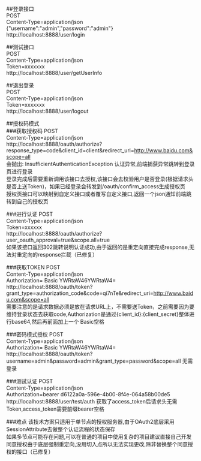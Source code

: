 ##登录接口<br>
POST<br>
Content-Type=application/json<br>
{"username":"admin","password":"admin"}<br>
http://localhost:8888/user/login 

##测试接口<br>
POST<br>
Content-Type=application/json<br>
Token=xxxxxxx<br>
http://localhost:8888/user/getUserInfo

##退出登录<br>
POST<br>
Content-Type=application/json<br>
Token=xxxxxxx<br>
http://localhost:8888/user/logout

##授权码模式<br>
###获取授权码
POST<br>
Content-Type=application/json<br>
http://localhost:8888/oauth/authorize?response_type=code&client_id=client&redirect_uri=http://www.baidu.com&scope=all <br>
会抛出: InsufficientAuthenticationException 认证异常,前端捕获异常跳转到登录页进行登录<br>
登录完成后需要重新调用该接口去授权,该接口会去校验用户是否登录(根据请求头是否上送Token)，如果已经登录会转发到/oauth/confirm_access生成授权页<br>
授权页接口可以映射到自定义接口或者覆写自定义接口,返回一个json通知前端跳转到自己的授权页

###进行认证
POST<br>
Content-Type=application/json<br>
Token=xxxxxx <br>
http://localhost:8888/oauth/authorize?user_oauth_approval=true&scope.all=true <br>
如果该接口返回302跳转说明认证成功,由于返回的是重定向直接完成response,无法对重定向的response拦截（已修复）

###获取TOKEN
POST<br>
Content-Type=application/json<br>
Authorization= Basic YWRtaW46YWRtaW4= <br>
http://localhost:8888/oauth/token?grant_type=authorization_code&code=qi7nTe&redirect_uri=http://www.baidu.com&scope=all <br>
需要注意的是请求数据必须是放在请求URL上，不需要送Token，之前需要因为要维持登录状态去获取code,Authorization是通过{client_id}:{client_secret}整体进行base64,然后再前面加上一个 Basic空格<br>

###密码模式授权
POST<br>
Content-Type=application/json<br>
Authorization= Basic YWRtaW46YWRtaW4= <br>
http://localhost:8888/oauth/token?username=admin&password=admin&grant_type=password&scope=all
无需登录

###测试认证
POST<br>
Content-Type=application/json<br>
Authorization=bearer d6122a0a-596e-4b00-8f4e-064a58b00de5<br>
http://localhost:8888/user/test/auth
获取了access_token后请求头无需Token,access_token需要前缀bearer空格

###难点
该技术方案只适用于单节点的授权服务器,由于OAuth2底层采用SessionAttribute去做整个认证流程的状态保存<br>
如果多节点可能存在问题,可以在普通的项目中使用复杂的项目建议直接自己开发<br>
同意授权由于底层强制重定向,没用切入点所以无法实现更改,除非替换整个同意授权的接口（已修复）

